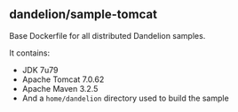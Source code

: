 ## dandelion/sample-tomcat

Base Dockerfile for all distributed Dandelion samples.

It contains:

* JDK 7u79
* Apache Tomcat 7.0.62
* Apache Maven 3.2.5
* And a `home/dandelion` directory used to build the sample
